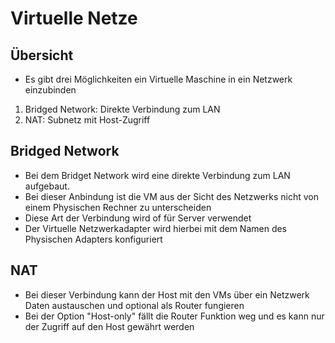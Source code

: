# Virtuelle Netze

## Übersicht 

+ Es gibt drei Möglichkeiten ein Virtuelle Maschine in ein Netzwerk einzubinden
1. Bridged Network: Direkte Verbindung zum LAN
2. NAT: Subnetz mit Host-Zugriff

## Bridged Network

+ Bei dem Bridget Network wird eine direkte Verbindung zum LAN aufgebaut.
+ Bei dieser Anbindung ist die VM aus der Sicht des Netzwerks nicht von einem Physischen Rechner zu unterscheiden
+ Diese Art der Verbindung wird of für Server verwendet
+ Der Virtuelle Netzwerkadapter wird hierbei mit dem Namen des Physischen Adapters konfiguriert

## NAT
+ Bei dieser Verbindung kann der Host mit den VMs über ein Netzwerk Daten austauschen und optional als Router fungieren
+ Bei der Option "Host-only" fällt die Router Funktion weg und es kann nur der Zugriff auf den Host gewährt werden


